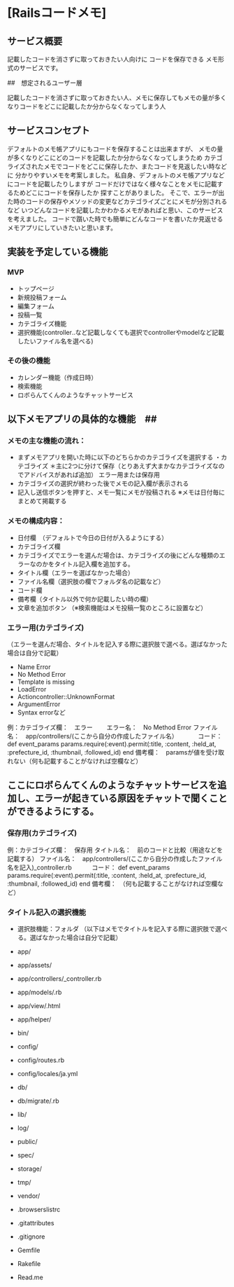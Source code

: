 # [Railsコードメモ]

## サービス概要

記載したコードを消さずに取っておきたい人向けに
コードを保存できる
メモ形式のサービスです。

##　想定されるユーザー層

記載したコードを消さずに取っておきたい人、メモに保存してもメモの量が多くなりコードをどこに記載したか分からなくなってしまう人

## サービスコンセプト

デフォルトのメモ帳アプリにもコードを保存することは出来ますが、
メモの量が多くなりどこにどのコードを記載したか分からなくなってしまうため
カテゴライズされたメモでコードをどこに保存したか、またコードを見返したい時などに
分かりやすいメモを考案しました。
私自身、デフォルトのメモ帳アプリなどにコードを記載したりしますが
コードだけではなく様々なことをメモに記載するためどこにコードを保存したか
探すことがありました。
そこで、エラーが出た時のコードの保存やメソッドの変更などカテゴライズごとにメモが分別されるなど
いつどんなコードを記載したかわかるメモがあればと思い、このサービスを考えました。
コードで躓いた時でも簡単にどんなコードを書いたか見返せるメモアプリにしていきたいと思います。

## 実装を予定している機能
### MVP
* トップページ
* 新規投稿フォーム
* 編集フォーム
* 投稿一覧
* カテゴライズ機能
* 選択機能(controller‥など記載しなくても選択でcontrollerやmodelなど記載したいファイル名を選べる)

### その後の機能
* カレンダー機能（作成日時）
* 検索機能
* ロボらんてくんのようなチャットサービス

## 以下メモアプリの具体的な機能　##

### メモの主な機能の流れ：
* まずメモアプリを開いた時に以下のどちらかのカテゴライズを選択する
  ・カテゴライズ
  ＊主に2つに分けて保存（とりあえず大まかなカテゴライズなのでアドバイスがあれば追加）
  エラー用または保存用
* カテゴライズの選択が終わった後でメモの記入欄が表示される
* 記入し送信ボタンを押すと、メモ一覧にメモが投稿される
   ※メモは日付毎にまとめて掲載する

### メモの構成内容：

* 日付欄　（デフォルトで今日の日付が入るようにする）
* カテゴライズ欄
* カテゴライズでエラーを選んだ場合は、カテゴライズの後にどんな種類のエラーなのかをタイトル記入欄を追加する。
* タイトル欄（エラーを選ばなかった場合）
* ファイル名欄（選択肢の欄でフォルダ名の記載など）
* コード欄
* 備考欄（タイトル以外で何か記載したい時の欄）
* 文章を追加ボタン
（※検索機能はメモ投稿一覧のところに設置など）

### エラー用(カテゴライズ)
（エラーを選んだ場合、タイトルを記入する際に選択肢で選べる。選ばなかった場合は自分で記載）
* Name Error
* No Method Error
* Template is missing
* LoadError
* Actioncontroller::UnknownFormat
* ArgumentError
* Syntax errorなど

例：カテゴライズ欄：　エラー
　　エラー名：　No Method Error
	ファイル名：　app/controllers/(ここから自分の作成したファイル名）
　　　コード： def event_params
              params.require(:event).permit(:title, :content, :held_at, :prefecture_id, :thumbnail, :followed_id)
              end
    備考欄：　paramsが値を受け取れない（何も記載することがなければ空欄など）

## ここにロボらんてくんのようなチャットサービスを追加し、エラーが起きている原因をチャットで聞くことができるようにする。

### 保存用(カテゴライズ)

例：カテゴライズ欄：　保存用
	タイトル名：　前のコードと比較（用途などを記載する）
	ファイル名：　app/controllers/(ここから自分の作成したファイル名を記入)_controller.rb　　　
	コード： def event_params
            params.require(:event).permit(:title, :content, :held_at, :prefecture_id, :thumbnail, :followed_id)
          end
      備考欄：　（何も記載することがなければ空欄など）

### タイトル記入の選択機能

* 選択肢機能：フォルダ
（以下はメモでタイトルを記入する際に選択肢で選べる。選ばなかった場合は自分で記載）

* app/
* app/assets/
* app/controllers/_controller.rb
* app/models/.rb
* app/view/.html
* app/helper/
* bin/
* config/
* config/routes.rb
* config/locales/ja.yml
* db/
* db/migrate/.rb
* lib/
* log/
* public/
* spec/
* storage/
* tmp/
* vendor/
* .browserslistrc
* .gitattributes
* .gitignore
* Gemfile
* Rakefile
* Read.me
